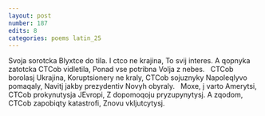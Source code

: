 ```yaml
---
layout: post
number: 187
edits: 8
categories: poems latin_25
---
```


Svoja sorotcka
Blyxtce do tila. 
I ctco ne krajina, 
To svij interes.
A qopnyka zatotcka
CTCob vidletila, 
Ponad vse potribna
Volja z nebes. 
 
CTCob borolasj Ukrajina, 
Koruptsionery ne kraly,
CTCob sojuznyky 
Napoleqlyvo pomaqaly,
Navitj jakby prezydentiv
Novyh obyraly. 
 
Moxe, j varto Amerytsi, 
CTCob prokynutysja JEvropi,
Z dopomoqoju pryzupynytysj.
A zqodom,
CTCob zapobiqty katastrofi,
Znovu vkljutcytysj.

